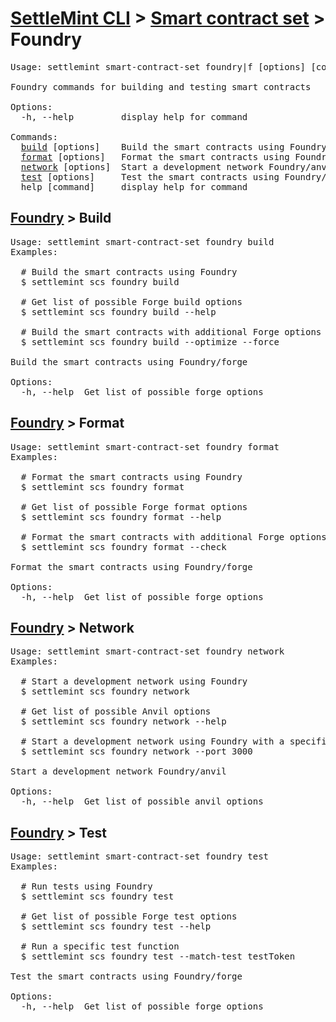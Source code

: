 <h1 id="home"><a href="../../settlemint.md">SettleMint CLI</a> > <a href="../smart-contract-set.md">Smart contract set</a> > Foundry</h1>

<pre>Usage: settlemint smart-contract-set foundry|f [options] [command]

Foundry commands for building and testing smart contracts

Options:
  -h, --help         display help for command

Commands:
  <a href="#foundry-build">build</a> [options]    Build the smart contracts using Foundry/forge
  <a href="#foundry-format">format</a> [options]   Format the smart contracts using Foundry/forge
  <a href="#foundry-network">network</a> [options]  Start a development network Foundry/anvil
  <a href="#foundry-test">test</a> [options]     Test the smart contracts using Foundry/forge
  help [command]     display help for command
</pre>

<h2 id="foundry-build"><a href="#home">Foundry</a> > Build</h2>

<pre>Usage: settlemint smart-contract-set foundry build 
Examples:

  # Build the smart contracts using Foundry
  $ settlemint scs foundry build

  # Get list of possible Forge build options
  $ settlemint scs foundry build --help

  # Build the smart contracts with additional Forge options
  $ settlemint scs foundry build --optimize --force

Build the smart contracts using Foundry/forge

Options:
  -h, --help  Get list of possible forge options
</pre>

<h2 id="foundry-format"><a href="#home">Foundry</a> > Format</h2>

<pre>Usage: settlemint smart-contract-set foundry format 
Examples:

  # Format the smart contracts using Foundry
  $ settlemint scs foundry format

  # Get list of possible Forge format options
  $ settlemint scs foundry format --help

  # Format the smart contracts with additional Forge options
  $ settlemint scs foundry format --check

Format the smart contracts using Foundry/forge

Options:
  -h, --help  Get list of possible forge options
</pre>

<h2 id="foundry-network"><a href="#home">Foundry</a> > Network</h2>

<pre>Usage: settlemint smart-contract-set foundry network 
Examples:

  # Start a development network using Foundry
  $ settlemint scs foundry network

  # Get list of possible Anvil options
  $ settlemint scs foundry network --help

  # Start a development network using Foundry with a specific port
  $ settlemint scs foundry network --port 3000

Start a development network Foundry/anvil

Options:
  -h, --help  Get list of possible anvil options
</pre>

<h2 id="foundry-test"><a href="#home">Foundry</a> > Test</h2>

<pre>Usage: settlemint smart-contract-set foundry test 
Examples:

  # Run tests using Foundry
  $ settlemint scs foundry test

  # Get list of possible Forge test options
  $ settlemint scs foundry test --help

  # Run a specific test function
  $ settlemint scs foundry test --match-test testToken

Test the smart contracts using Foundry/forge

Options:
  -h, --help  Get list of possible forge options
</pre>

